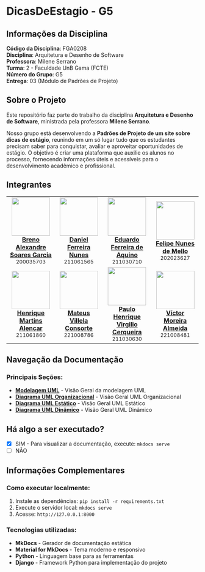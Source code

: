 # DicasDeEstagio - G5


## Informações da Disciplina

**Código da Disciplina**: FGA0208<br>
**Disciplina**: Arquitetura e Desenho de Software<br>
**Professora**: Milene Serrano<br>
**Turma**: 2 - Faculdade UnB Gama (FCTE)<br>
**Número do Grupo**: G5<br>
**Entrega**: 03 (Módulo de Padrões de Projeto)<br>

## Sobre o Projeto

Este repositório faz parte do trabalho da disciplina **Arquitetura e Desenho de Software**, ministrada pela professora **Milene Serrano**.

Nosso grupo está desenvolvendo a **Padrões de Projeto de um site sobre dicas de estágio**, reunindo em um só lugar tudo que os estudantes precisam saber para conquistar, avaliar e aproveitar oportunidades de estágio. O objetivo é criar uma plataforma que auxilie os alunos no processo, fornecendo informações úteis e acessíveis para o desenvolvimento acadêmico e profissional.

## Integrantes

<table align="center">
  <tr>
    <td align="center">
      <img src="https://github.com/brenoalexandre0.png?size=100" width=100><br>
      <b><a href="https://github.com/brenoalexandre0">Breno Alexandre Soares Garcia</a></b><br>
      <sub>200035703</sub>
    </td>
    <td align="center">
      <img src="https://github.com/Mach1r0.png?size=100" width=100><br>
      <b><a href="https://github.com/Mach1r0">Daniel Ferreira Nunes</a></b><br>
      <sub>211061565</sub>
    </td>
    <td align="center">
      <img src="https://github.com/fxred.png?size=100" width=100><br>
      <b><a href="https://github.com/fxred">Eduardo Ferreira de Aquino</a></b><br>
      <sub>211030710</sub>
    </td>
    <td align="center">
      <img src="https://github.com/FelipeNunesdM.png?size=100" width=100><br>
      <b><a href="https://github.com/FelipeNunesdM">Felipe Nunes de Mello</a></b><br>
      <sub>202023627</sub>
    </td>
  </tr>
  <tr>
    <td align="center">
      <img src="https://github.com/henryqma.png?size=100" width=100><br>
      <b><a href="https://github.com/henryqma">Henrique Martins Alencar</a></b><br>
      <sub>211061860</sub>
    </td>
    <td align="center">
      <img src="https://github.com/MVConsorte.png?size=100" width=100><br>
      <b><a href="https://github.com/MVConsorte">Mateus Villela Consorte</a></b><br>
      <sub>221008786</sub>
    </td>
    <td align="center">
      <img src="https://github.com/paulocerqr.png?size=100" width=100><br>
      <b><a href="https://github.com/paulocerqr">Paulo Henrique Virgilio Cerqueira</a></b><br>
      <sub>211030630</sub>
    </td>
    <td align="center">
      <img src="https://github.com/aqela-batata-alt.png?size=100" width=100><br>
      <b><a href="https://github.com/aqela-batata-alt">Víctor Moreira Almeida</a></b><br>
      <sub>221008481</sub>
    </td>
  </tr>
</table>

## Navegação da Documentação

### Principais Seções:
- **[Modelagem UML](Modelagem/index_modelagem.md)** - Visão Geral da modelagem UML
- **[Diagrama UML Organizacional](Modelagem/organizacional_uml/modelagem_organizacional.md)** - Visão Geral UML Organizacional
- **[Diagrama UML Estático](Modelagem/estatica_uml/modelagem_estatica.md)** - Visão Geral UML Estático
- **[Diagrama UML Dinâmico](Modelagem/dinamica_uml/modelagem_dinamica.md)** - Visão Geral UML Dinâmico


## Há algo a ser executado?

- [x] SIM - Para visualizar a documentação, execute: `mkdocs serve`
- [ ] NÃO

## Informações Complementares 

### Como executar localmente:
1. Instale as dependências: `pip install -r requirements.txt`
2. Execute o servidor local: `mkdocs serve`
3. Acesse: `http://127.0.0.1:8000`

### Tecnologias utilizadas:
- **MkDocs** - Gerador de documentação estática
- **Material for MkDocs** - Tema moderno e responsivo
- **Python** - Linguagem base para as ferramentas
- **Django** - Framework Python para implementação do projeto
